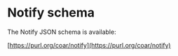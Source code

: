 # Notify schema

The Notify JSON schema is available:

[https://purl.org/coar/notify](https://purl.org/coar/notify)

